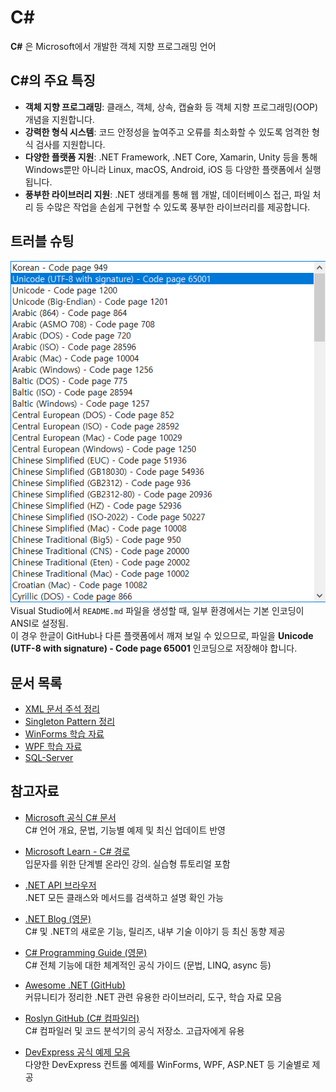 # C#

**C#** 은 Microsoft에서 개발한 객체 지향 프로그래밍 언어

## C#의 주요 특징

- **객체 지향 프로그래밍**: 클래스, 객체, 상속, 캡슐화 등 객체 지향 프로그래밍(OOP) 개념을 지원합니다.
- **강력한 형식 시스템**: 코드 안정성을 높여주고 오류를 최소화할 수 있도록 엄격한 형식 검사를 지원합니다.
- **다양한 플랫폼 지원**: .NET Framework, .NET Core, Xamarin, Unity 등을 통해 Windows뿐만 아니라 Linux, macOS, Android, iOS 등 다양한 플랫폼에서 실행됩니다.
- **풍부한 라이브러리 지원**: .NET 생태계를 통해 웹 개발, 데이터베이스 접근, 파일 처리 등 수많은 작업을 손쉽게 구현할 수 있도록 풍부한 라이브러리를 제공합니다.

## 트러블 슈팅

![인코딩](./docs/image.png)
Visual Studio에서 `README.md` 파일을 생성할 때, 일부 환경에서는 기본 인코딩이 ANSI로 설정됨.  
이 경우 한글이 GitHub나 다른 플랫폼에서 깨져 보일 수 있으므로, 파일을 **Unicode (UTF-8 with signature) - Code page 65001** 인코딩으로 저장해야 합니다.


## 문서 목록

- [XML 문서 주석 정리](./xml-doc-comments.md)
- [Singleton Pattern 정리](./singleton-pattern.md)
- [WinForms 학습 자료](./winforms/README.md)
- [WPF 학습 자료](./wpf/README.md)
- [SQL-Server](./sql-server/README.md)

## 참고자료

- [Microsoft 공식 C# 문서](https://learn.microsoft.com/ko-kr/dotnet/csharp/)  
  C# 언어 개요, 문법, 기능별 예제 및 최신 업데이트 반영

- [Microsoft Learn - C# 경로](https://learn.microsoft.com/ko-kr/training/paths/csharp-first-steps/)  
  입문자를 위한 단계별 온라인 강의. 실습형 튜토리얼 포함

- [.NET API 브라우저](https://learn.microsoft.com/ko-kr/dotnet/api/)  
  .NET 모든 클래스와 메서드를 검색하고 설명 확인 가능

- [.NET Blog (영문)](https://devblogs.microsoft.com/dotnet/)  
  C# 및 .NET의 새로운 기능, 릴리즈, 내부 기술 이야기 등 최신 동향 제공

- [C# Programming Guide (영문)](https://learn.microsoft.com/en-us/dotnet/csharp/programming-guide/)  
  C# 전체 기능에 대한 체계적인 공식 가이드 (문법, LINQ, async 등)

- [Awesome .NET (GitHub)](https://github.com/quozd/awesome-dotnet)  
  커뮤니티가 정리한 .NET 관련 유용한 라이브러리, 도구, 학습 자료 모음

- [Roslyn GitHub (C# 컴파일러)](https://github.com/dotnet/roslyn)  
  C# 컴파일러 및 코드 분석기의 공식 저장소. 고급자에게 유용

- [DevExpress 공식 예제 모음](https://github.com/DevExpress-Examples)  
  다양한 DevExpress 컨트롤 예제를 WinForms, WPF, ASP.NET 등 기술별로 제공

